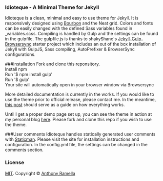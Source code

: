 ### Idioteque - A Minimal Theme for Jekyll
Idioteque is a clean, minimal and easy to use theme for Jekyll. It is responsively designed using [Bourbon](http://bourbon.io) and the Neat grid. Colors and fonts can be easily changed with the defined Sass variables found in _variables.scss. Compiling is handled by Gulp and the settings can be found in the gulpfile. The gulpfile.js is thanks to shakyShane's [Jekyll-Gulp-Browsersync](https://github.com/shakyShane/jekyll-gulp-sass-browser-sync) starter project which includes an out of the box installation of Jekyll with GulpJS, Sass compiling, AutoPrefixer & BrowserSync configurations.

###Installation
Fork and clone this reponsitory.<br>
Install npm<br>
Run '$ npm install gulp'<br>
Run '$ gulp'<br>
Your site will automatically open in your browser window via Browsersync

More detailed documentation is currently in the works. If you would like to use the theme prior to official release, please contact me. In the meantime, [this post](http://anthonyramella.com/blog/new-blog-design/) should serve as a guide on how everything works.

Until I get a proper demo page set up, you can see the theme in action at my personal blog [here](http://anthonyramella.com). Please fork and clone this repo if you wish to use the theme.

###User comments
Idioteque handles statically generated user comments with [Staticman](https://staticman.net/). Please visit the site for installation instructions and configuration. In the config.yml file, the settings can be changed in the comments section.

### License
[MIT](https://github.com/bk2dcradle/accent/blob/gh-pages/LICENSE). Copyright &copy; [Anthony Ramella](http://twitter.com/tonecodes)
